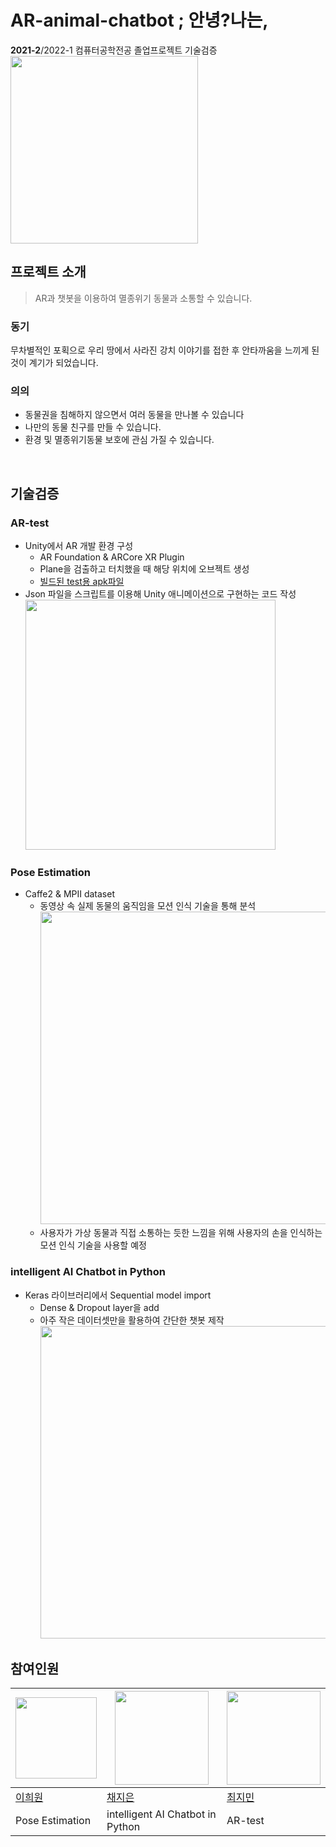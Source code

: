 # AR-animal-chatbot ; 안녕?나는,
**2021-2**/2022-1 컴퓨터공학전공 졸업프로젝트 기술검증<br/>
<img src="https://user-images.githubusercontent.com/60884877/145061490-1ac8909c-c582-40bc-9fee-80a6e6ba2887.png" width="300px">
<br/>

## 프로젝트 소개
> AR과 챗봇을 이용하여 멸종위기 동물과 소통할 수 있습니다. 
### 동기
무차별적인 포획으로 우리 땅에서 사라진 강치 이야기를 접한 후 안타까움을 느끼게 된 것이 계기가 되었습니다.
### 의의
* 동물권을 침해하지 않으면서 여러 동물을 만나볼 수 있습니다
* 나만의 동물 친구를 만들 수 있습니다.
* 환경 및 멸종위기동물 보호에 관심 가질 수 있습니다.
<br/>

## 기술검증
### AR-test
* Unity에서 AR 개발 환경 구성
  - AR Foundation & ARCore XR Plugin
  - Plane을 검출하고 터치했을 때 해당 위치에 오브젝트 생성
  - [빌드된 test용 apk파일](https://drive.google.com/file/d/1mNZ1_S0XkAgEkkrDd1oJyrT4SNHZ7TP_/view?usp=sharing)
* Json 파일을 스크립트를 이용해 Unity 애니메이션으로 구현하는 코드 작성<br/><img src="https://user-images.githubusercontent.com/60884877/145062966-92ad47c6-9b90-4f28-9f26-2c026fc1ec88.gif" width="400px">

### Pose Estimation
* Caffe2 & MPII dataset
  - 동영상 속 실제 동물의 움직임을 모션 인식 기술을 통해 분석<br/><img src="https://user-images.githubusercontent.com/60884877/145066352-8f2bc615-6d24-497e-bb1e-d66d039f0511.png" width="500px"> 
  - 사용자가 가상 동물과 직접 소통하는 듯한 느낌을 위해 사용자의 손을 인식하는 모션 인식 기술을 사용할 예정
### intelligent AI Chatbot in Python
* Keras 라이브러리에서 Sequential model import
  - Dense & Dropout layer을 add
  - 아주 작은 데이터셋만을 활용하여 간단한 챗봇 제작<br/><img src="https://user-images.githubusercontent.com/60884877/145062323-f3cff65d-e0b9-4049-a4b7-abe4c982533c.png" width="500px">

## 참여인원
| <img src="https://user-images.githubusercontent.com/60884877/145065869-3061a8b2-22f1-47ff-9bde-7ac45e598795.png" width="130px"> | <img src="https://user-images.githubusercontent.com/60884877/145065877-9815f00b-f28f-49f5-a26e-3a3c50f2804e.png" width="150px"> | <img src="https://user-images.githubusercontent.com/60884877/145065873-60f2f731-8006-4b00-be0c-749595f56c9d.png" width="150px"> | 
| ---------- | ---------- | ---------- | 
| [이희원](https://github.com/Tina-223) | [채지은](https://github.com/cje1903) | [최지민](https://github.com/zmin9) |
| Pose Estimation | intelligent AI Chatbot in Python | AR-test | 


